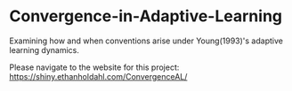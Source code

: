 # Convergence-in-Adaptive-Learning
Examining how and when conventions arise under Young(1993)'s adaptive learning dynamics.

Please navigate to the website for this project: https://shiny.ethanholdahl.com/ConvergenceAL/
